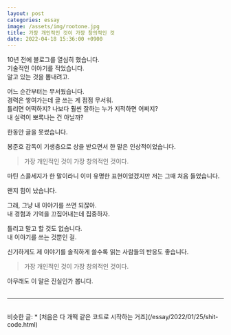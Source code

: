 ```yaml
---
layout: post
categories: essay
image: /assets/img/rootone.jpg
title: 가장 개인적인 것이 가장 창의적인 것
date: 2022-04-18 15:36:00 +0900
---
```


10년 전에 블로그를 열심히 했습니다.  
기술적인 이야기를 적었습니다.  
알고 있는 것을 뽐내려고.

어느 순간부터는 무서웠습니다.  
경력은 쌓여가는데 글 쓰는 게 점점 무서워.  
틀리면 어떡하지? 나보다 훨씬 잘하는 누가 지적하면 어쩌지?  
내 실력이 뽀록나는 건 아닐까?

한동안 글을 못썼습니다.

봉준호 감독이 기생충으로 상을 받으면서 한 말은 인상적이었습니다.  
> 가장 개인적인 것이 가장 창의적인 것이다.

마틴 스콜세지가 한 말이라니 이미 유명한 표현이었겠지만 저는 그때 처음 들었습니다.

왠지 힘이 났습니다.

그래, 그냥 내 이야기를 쓰면 되잖아.  
내 경험과 기억을 끄집어내는데 집중하자.

틀리고 말고 할 것도 없습니다.  
내 이야기를 쓰는 것뿐인 걸.

신기하게도 제 이야기를 솔직하게 쓸수록 읽는 사람들의 반응도 좋습니다.

> 가장 개인적인 것이 가장 창의적인 것이다.

아무래도 이 말은 진실인가 봅니다.
<br>
<br>

---

<br>
비슷한 글:
* [처음은 다 개떡 같은 코드로 시작하는 거죠](/essay/2022/01/25/shit-code.html)

